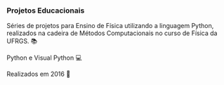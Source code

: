 ### Projetos Educacionais

Séries de projetos para Ensino de Física utilizando a linguagem Python, realizados na cadeira de Métodos Computacionais no curso de Física da UFRGS. :books:

Python e Visual Python :computer:

Realizados em 2016 :calendar:

